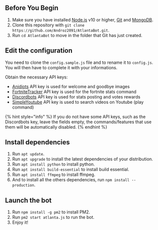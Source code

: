 ## Before You Begin

1. Make sure you have installed [Node.js](https://www.digitalocean.com/community/tutorials/how-to-install-node-js-on-debian-9) v10 or higher, [Git](https://www.linode.com/docs/development/version-control/how-to-install-git-on-linux-mac-and-windows/) and [MongoDB](https://www.digitalocean.com/community/tutorials/how-to-install-mongodb-on-debian-9).
2. Clone this repository with `git clone https://github.com/Androz2091/AtlantaBot.git`.
3. Run `cd AtlantaBot` to move in the folder that Git has just created.

## Edit the configuration

You need to clone the `config.sample.js` file and to rename it to `config.js`. You will then have to complete it with your informations.

Obtain the necessary API keys:

*   [Anidiots](https://discord.gg/PgCR8Rg) API key is used for welcome and goodbye images
*   [FortniteTracker](https://fortnitetracker.com/site-api) API key is used for the fortnite stats command
*   [Discordbots](https://discordbots.org/api/docs#mybots) API key is used for stats posting and votes rewards
*   [SimpleYoutube](https://console.developers.google.com/) API key is used to search videos on Youtube (play command)

{% hint style="info" %}
If you do not have some API keys, such as the Discordbots key, leave the fields empty, the commands/features that use them will be automatically disabled.
{% endhint %}

## Install dependencies

1. Run `apt update`.
2. Run `apt upgrade` to install the latest dependencies of your distribution.
3. Run `apt install python` to install python.
4. Run `apt install build-essential` to install build essential.
5. Run `apt install ffmpeg` to install ffmpeg.
6. And to install all the others dependencies, run `npm install --production`.

## Launch the bot

1. Run `npm install -g pm2` to install PM2.
2. Run `pm2 start atlanta.js` to run the bot.
3. Enjoy it!